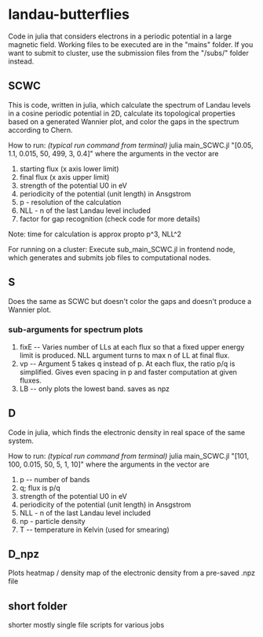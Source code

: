 # landau-butterflies
Code in julia that considers electrons in a periodic potential in a large magnetic field.
Working files to be executed are in the "mains" folder.
If you want to submit to cluster, use the submission files from the "/subs/" folder instead.

## SCWC
This is code, written in julia, which calculate the spectrum of Landau levels in a cosine periodic potential in 2D,
calculate its topological properties based on a generated Wannier plot, and color the gaps in the spectrum according to Chern.

How to run: _(typical run command from terminal)_ 
julia main_SCWC.jl "[0.05, 1.1, 0.015, 50, 499, 3, 0.4]"
where the arguments in the vector are

1. starting flux (x axis lower limit)
2. final flux (x axis upper limit)
3. strength of the potential U0 in eV
4. periodicity of the potential (unit length) in Ansgstrom
5. p - resolution of the calculation
6. NLL - n of the last Landau level included
7. factor for gap recognition (check code for more details)

Note: time for calculation is approx propto p^3, NLL^2

For running on a cluster:
Execute sub_main_SCWC.jl in frontend node, which generates and submits job files to computational nodes.

## S
Does the same as SCWC but doesn't color the gaps and doesn't produce a Wannier plot.

### sub-arguments for spectrum plots

1. fixE -- Varies number of LLs at each flux so that a fixed upper energy limit is produced. NLL argument turns to max n of LL at final flux. 
2. vp -- Argument 5 takes q instead of p. At each flux, the ratio p/q is simplified. Gives even spacing in p and faster computation at given fluxes.
3. LB -- only plots the lowest band. saves as npz


## D
Code in julia, which finds the electronic density in real space of the same system.

How to run: _(typical run command from terminal)_ 
julia main_SCWC.jl "[101, 100, 0.015, 50, 5, 1, 10]"
where the arguments in the vector are
1. p -- number of bands
2. q; flux is p/q
3. strength of the potential U0 in eV
4. periodicity of the potential (unit length) in Ansgstrom
5. NLL - n of the last Landau level included
6. np - particle density
7. T -- temperature in Kelvin (used for smearing)

## D_npz
Plots heatmap / density map of the electronic density from a pre-saved .npz file

## short folder
shorter mostly single file scripts for various jobs



